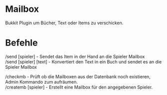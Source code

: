 Mailbox
=======

Bukkit Plugin um Bücher, Text oder Items zu verschicken.

Befehle
=======

/send [spieler] - Sendet das Item in der Hand an die Spieler Mailbox<br>
/send [spieler] [text] - Konvertiert den Text in ein Buch und sendet es an die Spieler Mailbox

/checkmb - Prüft ob die Mailboxen aus der Datenbank noch existieren, Admin Kommando zum aufräumen.<br>
/createmb [spieler] - Erstellt eine Mailbox für den angegebenen Spieler.